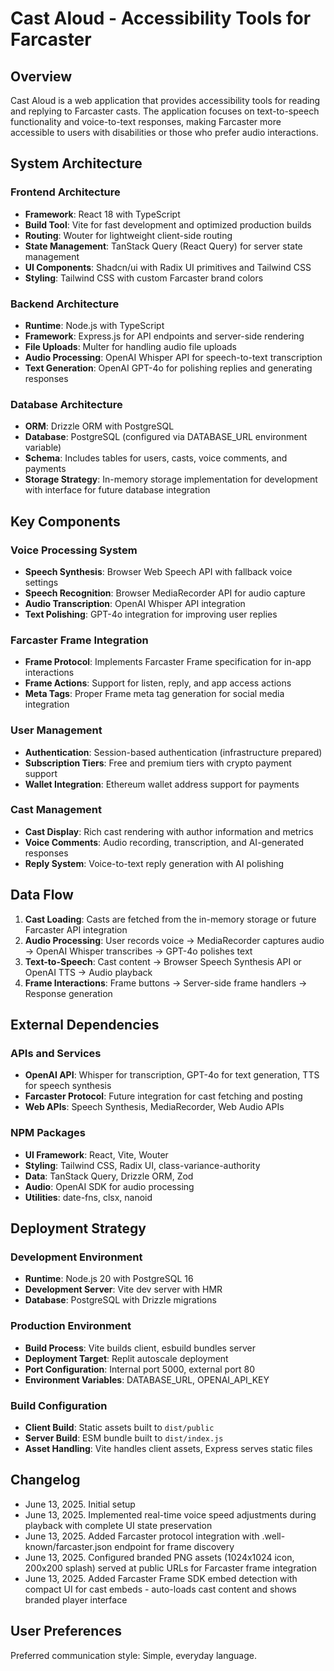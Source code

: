 # Cast Aloud - Accessibility Tools for Farcaster

## Overview

Cast Aloud is a web application that provides accessibility tools for reading and replying to Farcaster casts. The application focuses on text-to-speech functionality and voice-to-text responses, making Farcaster more accessible to users with disabilities or those who prefer audio interactions.

## System Architecture

### Frontend Architecture
- **Framework**: React 18 with TypeScript
- **Build Tool**: Vite for fast development and optimized production builds
- **Routing**: Wouter for lightweight client-side routing
- **State Management**: TanStack Query (React Query) for server state management
- **UI Components**: Shadcn/ui with Radix UI primitives and Tailwind CSS
- **Styling**: Tailwind CSS with custom Farcaster brand colors

### Backend Architecture
- **Runtime**: Node.js with TypeScript
- **Framework**: Express.js for API endpoints and server-side rendering
- **File Uploads**: Multer for handling audio file uploads
- **Audio Processing**: OpenAI Whisper API for speech-to-text transcription
- **Text Generation**: OpenAI GPT-4o for polishing replies and generating responses

### Database Architecture
- **ORM**: Drizzle ORM with PostgreSQL
- **Database**: PostgreSQL (configured via DATABASE_URL environment variable)
- **Schema**: Includes tables for users, casts, voice comments, and payments
- **Storage Strategy**: In-memory storage implementation for development with interface for future database integration

## Key Components

### Voice Processing System
- **Speech Synthesis**: Browser Web Speech API with fallback voice settings
- **Speech Recognition**: Browser MediaRecorder API for audio capture
- **Audio Transcription**: OpenAI Whisper API integration
- **Text Polishing**: GPT-4o integration for improving user replies

### Farcaster Frame Integration
- **Frame Protocol**: Implements Farcaster Frame specification for in-app interactions
- **Frame Actions**: Support for listen, reply, and app access actions
- **Meta Tags**: Proper Frame meta tag generation for social media integration

### User Management
- **Authentication**: Session-based authentication (infrastructure prepared)
- **Subscription Tiers**: Free and premium tiers with crypto payment support
- **Wallet Integration**: Ethereum wallet address support for payments

### Cast Management
- **Cast Display**: Rich cast rendering with author information and metrics
- **Voice Comments**: Audio recording, transcription, and AI-generated responses
- **Reply System**: Voice-to-text reply generation with AI polishing

## Data Flow

1. **Cast Loading**: Casts are fetched from the in-memory storage or future Farcaster API integration
2. **Audio Processing**: User records voice → MediaRecorder captures audio → OpenAI Whisper transcribes → GPT-4o polishes text
3. **Text-to-Speech**: Cast content → Browser Speech Synthesis API or OpenAI TTS → Audio playback
4. **Frame Interactions**: Frame buttons → Server-side frame handlers → Response generation

## External Dependencies

### APIs and Services
- **OpenAI API**: Whisper for transcription, GPT-4o for text generation, TTS for speech synthesis
- **Farcaster Protocol**: Future integration for cast fetching and posting
- **Web APIs**: Speech Synthesis, MediaRecorder, Web Audio APIs

### NPM Packages
- **UI Framework**: React, Vite, Wouter
- **Styling**: Tailwind CSS, Radix UI, class-variance-authority
- **Data**: TanStack Query, Drizzle ORM, Zod
- **Audio**: OpenAI SDK for audio processing
- **Utilities**: date-fns, clsx, nanoid

## Deployment Strategy

### Development Environment
- **Runtime**: Node.js 20 with PostgreSQL 16
- **Development Server**: Vite dev server with HMR
- **Database**: PostgreSQL with Drizzle migrations

### Production Environment
- **Build Process**: Vite builds client, esbuild bundles server
- **Deployment Target**: Replit autoscale deployment
- **Port Configuration**: Internal port 5000, external port 80
- **Environment Variables**: DATABASE_URL, OPENAI_API_KEY

### Build Configuration
- **Client Build**: Static assets built to `dist/public`
- **Server Build**: ESM bundle built to `dist/index.js`
- **Asset Handling**: Vite handles client assets, Express serves static files

## Changelog

- June 13, 2025. Initial setup
- June 13, 2025. Implemented real-time voice speed adjustments during playback with complete UI state preservation
- June 13, 2025. Added Farcaster protocol integration with .well-known/farcaster.json endpoint for frame discovery
- June 13, 2025. Configured branded PNG assets (1024x1024 icon, 200x200 splash) served at public URLs for Farcaster frame integration
- June 13, 2025. Added Farcaster Frame SDK embed detection with compact UI for cast embeds - auto-loads cast content and shows branded player interface

## User Preferences

Preferred communication style: Simple, everyday language.